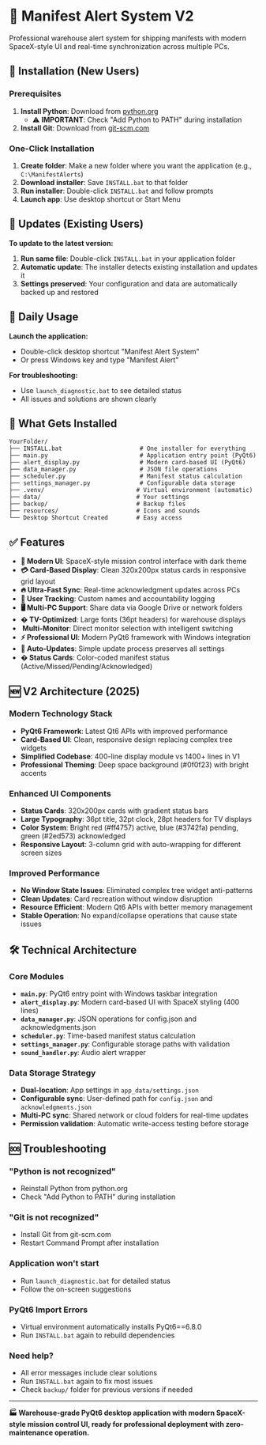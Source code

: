 # 🚨 Manifest Alert System V2

Professional warehouse alert system for shipping manifests with modern SpaceX-style UI and real-time synchronization across multiple PCs.

## 🚀 Installation (New Users)

### Prerequisites
1. **Install Python**: Download from [python.org](https://python.org) 
   - ⚠️ **IMPORTANT**: Check "Add Python to PATH" during installation
2. **Install Git**: Download from [git-scm.com](https://git-scm.com/download/win)

### One-Click Installation
1. **Create folder**: Make a new folder where you want the application (e.g., `C:\ManifestAlerts`)
2. **Download installer**: Save `INSTALL.bat` to that folder
3. **Run installer**: Double-click `INSTALL.bat` and follow prompts
4. **Launch app**: Use desktop shortcut or Start Menu

## 🔄 Updates (Existing Users)

**To update to the latest version:**
1. **Run same file**: Double-click `INSTALL.bat` in your application folder
2. **Automatic update**: The installer detects existing installation and updates it
3. **Settings preserved**: Your configuration and data are automatically backed up and restored

## 🎯 Daily Usage

**Launch the application:**
- Double-click desktop shortcut "Manifest Alert System"
- Or press Windows key and type "Manifest Alert"

**For troubleshooting:**
- Use `launch_diagnostic.bat` to see detailed status
- All issues and solutions are shown clearly

## 📁 What Gets Installed

```
YourFolder/
├── INSTALL.bat                      # One installer for everything
├── main.py                          # Application entry point (PyQt6)
├── alert_display.py                 # Modern card-based UI (PyQt6)
├── data_manager.py                  # JSON file operations
├── scheduler.py                     # Manifest status calculation
├── settings_manager.py              # Configurable data storage
├── .venv/                          # Virtual environment (automatic)
├── data/                           # Your settings
├── backup/                         # Backup files
├── resources/                      # Icons and sounds
└── Desktop Shortcut Created        # Easy access
```

## ✅ Features

- **🎨 Modern UI**: SpaceX-style mission control interface with dark theme
- **💳 Card-Based Display**: Clean 320x200px status cards in responsive grid layout
- **🔥 Ultra-Fast Sync**: Real-time acknowledgment updates across PCs
- **👤 User Tracking**: Custom names and accountability logging
- **🖥️ Multi-PC Support**: Share data via Google Drive or network folders
- **� TV-Optimized**: Large fonts (36pt headers) for warehouse displays
- **️ Multi-Monitor**: Direct monitor selection with intelligent switching
- **⚡ Professional UI**: Modern PyQt6 framework with Windows integration
- **🔄 Auto-Updates**: Simple update process preserves all settings
- **� Status Cards**: Color-coded manifest status (Active/Missed/Pending/Acknowledged)

## 🆕 V2 Architecture (2025)

### Modern Technology Stack
- **PyQt6 Framework**: Latest Qt6 APIs with improved performance
- **Card-Based UI**: Clean, responsive design replacing complex tree widgets
- **Simplified Codebase**: 400-line display module vs 1400+ lines in V1
- **Professional Theming**: Deep space background (#0f0f23) with bright accents

### Enhanced UI Components
- **Status Cards**: 320x200px cards with gradient status bars
- **Large Typography**: 36pt title, 32pt clock, 28pt headers for TV displays
- **Color System**: Bright red (#ff4757) active, blue (#3742fa) pending, green (#2ed573) acknowledged
- **Responsive Layout**: 3-column grid with auto-wrapping for different screen sizes

### Improved Performance
- **No Window State Issues**: Eliminated complex tree widget anti-patterns
- **Clean Updates**: Card recreation without window disruption
- **Resource Efficient**: Modern Qt6 APIs with better memory management
- **Stable Operation**: No expand/collapse operations that cause state issues

## 🛠️ Technical Architecture

### Core Modules
- **`main.py`**: PyQt6 entry point with Windows taskbar integration
- **`alert_display.py`**: Modern card-based UI with SpaceX styling (400 lines)
- **`data_manager.py`**: JSON operations for config.json and acknowledgments.json
- **`scheduler.py`**: Time-based manifest status calculation
- **`settings_manager.py`**: Configurable storage paths with validation
- **`sound_handler.py`**: Audio alert wrapper

### Data Storage Strategy
- **Dual-location**: App settings in `app_data/settings.json`
- **Configurable sync**: User-defined path for `config.json` and `acknowledgments.json`
- **Multi-PC sync**: Shared network or cloud folders for real-time updates
- **Permission validation**: Automatic write-access testing before storage

## 🆘 Troubleshooting

### "Python is not recognized"

- Reinstall Python from python.org
- Check "Add Python to PATH" during installation

### "Git is not recognized"

- Install Git from git-scm.com
- Restart Command Prompt after installation

### Application won't start

- Run `launch_diagnostic.bat` for detailed status
- Follow the on-screen suggestions

### PyQt6 Import Errors

- Virtual environment automatically installs PyQt6==6.8.0
- Run `INSTALL.bat` again to rebuild dependencies

### Need help?

- All error messages include clear solutions
- Run `INSTALL.bat` again to fix most issues
- Check `backup/` folder for previous versions if needed

---

**🏭 Warehouse-grade PyQt6 desktop application with modern SpaceX-style mission control UI, ready for professional deployment with zero-maintenance operation.**